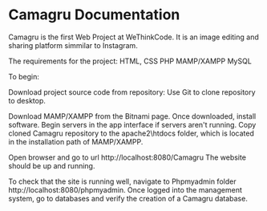 # Camagru Documentation

Camagru is the first Web Project at WeThinkCode. It is an image editing and sharing platform simmilar to Instagram.

The requirements for the project:
  HTML, CSS
  PHP
  MAMP/XAMPP
  MySQL
  
To begin:

Download project source code from repository:
Use Git to clone repository to desktop.

Download MAMP/XAMPP from the Bitnami page.
Once downloaded, install software.
Begin servers in the app interface if servers aren't running.
Copy cloned Camagru repository to the apache2\htdocs folder, which is located in the installation path of MAMP/XAMPP.

Open browser and go to url http://localhost:8080/Camagru
The website should be up and running.

To check that the site is running well, navigate to Phpmyadmin folder http://localhost:8080/phpmyadmin. Once logged into the management system, go to databases and verify the creation of a Camagru database.
 

